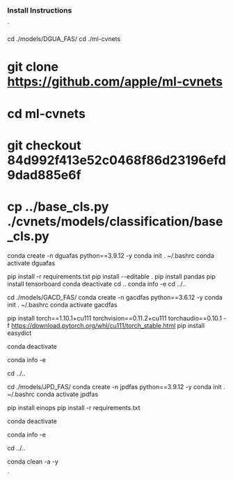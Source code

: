 


### Install Instructions

`

cd ./models/DGUA_FAS/
cd ./ml-cvnets
# git clone https://github.com/apple/ml-cvnets
# cd ml-cvnets
# git checkout 84d992f413e52c0468f86d23196efd9dad885e6f
# cp ../base_cls.py ./cvnets/models/classification/base_cls.py
conda create -n dguafas python==3.9.12 -y
conda init
. ~/.bashrc
conda activate dguafas 
     
pip install -r requirements.txt
pip install --editable .
pip install pandas
pip install tensorboard
conda deactivate
cd ..
conda info -e
cd ../..

cd ./models/GACD_FAS/
conda create -n gacdfas python==3.6.12 -y
conda init
. ~/.bashrc
conda activate gacdfas 

pip install torch==1.10.1+cu111 torchvision==0.11.2+cu111 torchaudio==0.10.1 -f https://download.pytorch.org/whl/cu111/torch_stable.html
pip install easydict

conda deactivate

conda info -e

cd ../..

cd ./models/JPD_FAS/
conda create -n jpdfas python==3.9.12 -y
conda init
. ~/.bashrc
conda activate jpdfas 

pip install einops
pip install -r requirements.txt

conda deactivate

conda info -e

cd ../..

conda clean -a -y

`
